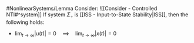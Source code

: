 #NonlinearSystems/Lemma 
Consider: ![[Consider - Controlled NTI#^system]]
If system $\Sigma_\circ$ is [[ISS - Input-to-State Stability|ISS]], then the following holds:
- $\lim_{t\rightarrow\infty}|u(t)| = 0 \quad \implies \quad \lim_{t\rightarrow\infty}|x(t)| = 0$
